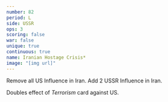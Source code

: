 ```yaml
---
number: 82
period: L
side: USSR
ops: 3
scoring: false
war: false
unique: true
continuous: true
name: Iranian Hostage Crisis*
image: "[img url]"
---
```

Remove all US Influence in Iran. Add 2 USSR Influence in Iran.

Doubles effect of *Terrorism* card against US.
